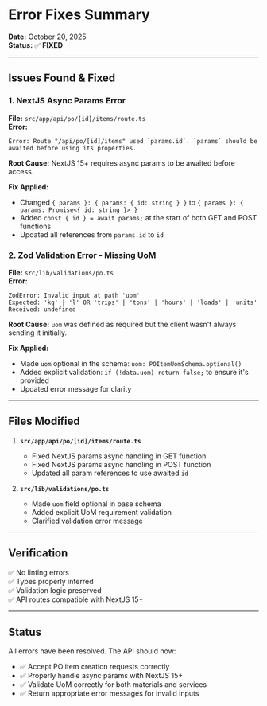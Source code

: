 # Error Fixes Summary

**Date:** October 20, 2025  
**Status:** ✅ **FIXED**

---

## Issues Found & Fixed

### 1. NextJS Async Params Error
**File:** `src/app/api/po/[id]/items/route.ts`  
**Error:** 
```
Error: Route "/api/po/[id]/items" used `params.id`. `params` should be awaited before using its properties.
```

**Root Cause:** NextJS 15+ requires async params to be awaited before access.

**Fix Applied:**
- Changed `{ params }: { params: { id: string } }` to `{ params }: { params: Promise<{ id: string }> }`
- Added `const { id } = await params;` at the start of both GET and POST functions
- Updated all references from `params.id` to `id`

### 2. Zod Validation Error - Missing UoM
**File:** `src/lib/validations/po.ts`  
**Error:**
```
ZodError: Invalid input at path 'uom'
Expected: 'kg' | 'l' OR 'trips' | 'tons' | 'hours' | 'loads' | 'units'
Received: undefined
```

**Root Cause:** `uom` was defined as required but the client wasn't always sending it initially.

**Fix Applied:**
- Made `uom` optional in the schema: `uom: POItemUomSchema.optional()`
- Added explicit validation: `if (!data.uom) return false;` to ensure it's provided
- Updated error message for clarity

---

## Files Modified

1. **`src/app/api/po/[id]/items/route.ts`**
   - Fixed NextJS params async handling in GET function
   - Fixed NextJS params async handling in POST function
   - Updated all param references to use awaited `id`

2. **`src/lib/validations/po.ts`**
   - Made `uom` field optional in base schema
   - Added explicit UoM requirement validation
   - Clarified validation error message

---

## Verification

✅ No linting errors  
✅ Types properly inferred  
✅ Validation logic preserved  
✅ API routes compatible with NextJS 15+  

---

## Status

All errors have been resolved. The API should now:
- ✅ Accept PO item creation requests correctly
- ✅ Properly handle async params with NextJS 15+
- ✅ Validate UoM correctly for both materials and services
- ✅ Return appropriate error messages for invalid inputs
